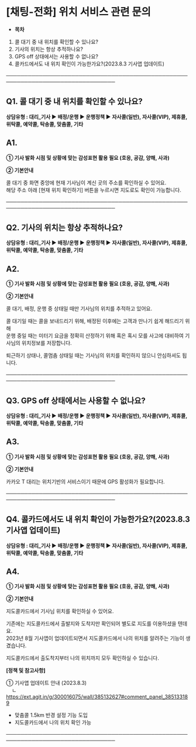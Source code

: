 # [채팅-전화] 위치 서비스 관련 문의

* **목차**

1. 콜 대기 중 내 위치를 확인할 수 있나요?
2. 기사의 위치는 항상 추적하나요?
3. GPS off 상태에서는 사용할 수 없나요?
4. 콜카드에서도 내 위치 확인이 가능한가요?(2023.8.3 기사앱 업데이트)

────────────────────────────────────────────────────────────────────────────────

**Q1. 콜 대기 중 내 위치를 확인할 수 있나요?**
-------------------------------

**상담유형 : **대리\_기사 ▶ 배정/운행 ▶ 운행정책 ▶ 자사콜(일반), 자사콜(VIP), 제휴콜, 위탁콜, 예약콜, 탁송콜, 맞춤콜, 기타****

**A1.**
-------

****① 기사 발화 시점 및 상황에 맞는 감성표현 활용 필요 (호응, 공감, 양해, 사과)****

**② 기본안내**

콜 대기 중 화면 중앙에 현재 기사님이 계신 곳의 주소를 확인하실 수 있어요.  
해당 주소 아래 [현재 위치 확인하기] 버튼을 누르시면 지도로도 확인이 가능합니다.

────────────────────────────────────────────────────────────────────────────────

**Q2. 기사의 위치는 항상 추적하나요?**
-------------------------

**상담유형 : **대리\_기사 ▶ 배정/운행 ▶ 운행정책 ▶ 자사콜(일반), 자사콜(VIP), 제휴콜, 위탁콜, 예약콜, 탁송콜, 맞춤콜, 기타****

**A2.**
-------

****① 기사 발화 시점 및 상황에 맞는 감성표현 활용 필요 (호응, 공감, 양해, 사과)****

**② 기본안내**

콜 대기, 배정, 운행 중 상태일 때만 기사님의 위치를 추적하고 있어요.

콜 대기일 때는 콜을 보내드리기 위해, 배정된 이후에는 고객과 만나기 쉽게 해드리기 위해  
운행 중일 때는 미터기 요금을 정확히 산정하기 위해 혹은 혹시 모를 사고에 대비하여 기사님의 위치정보를 저장합니다.

퇴근하기 상태나, 콜멈춤 상태일 때는 기사님의 위치를 확인하지 않으니 안심하셔도 됩니다.

────────────────────────────────────────────────────────────────────────────────

**Q3. GPS off 상태에서는 사용할 수 없나요?**
--------------------------------

**상담유형 : **대리\_기사 ▶ 배정/운행 ▶ 운행정책 ▶ 자사콜(일반), 자사콜(VIP), 제휴콜, 위탁콜, 예약콜, 탁송콜, 맞춤콜, 기타****

**A3.**
-------

****① 기사 발화 시점 및 상황에 맞는 감성표현 활용 필요 (호응, 공감, 양해, 사과)****

**② 기본안내**

카카오 T 대리는 위치기반의 서비스이기 때문에 GPS 활성화가 필요합니다.

────────────────────────────────────────────────────────────────────────────────

**Q4. 콜카드에서도 내 위치 확인이 가능한가요?(2023.8.3 기사앱 업데이트)**
-------------------------------------------------

**상담유형 : **대리\_기사 ▶ 배정/운행 ▶ 운행정책 ▶ 자사콜(일반), 자사콜(VIP), 제휴콜, 위탁콜, 예약콜, 탁송콜, 맞춤콜, 기타****

**A4.**
-------

****① 기사 발화 시점 및 상황에 맞는 감성표현 활용 필요 (호응, 공감, 양해, 사과)****

**② 기본안내**

지도콜카드에서 기사님 위치를 확인하실 수 있어요.

기존에는 지도콜카드에서 출발지와 도착지만 확인되어 별도로 지도를 이용하셨을 텐데요.  
2023년 8월 기사앱이 업데이트되면서 지도콜카드에서 나의 위치를 알려주는 기능이 생겼습니다.

지도콜카드에서 출도착지부터 나의 위치까지 모두 확인하실 수 있습니다.

**[정책 및 참고사항]**

① 기사앱 업데이트 안내 (2023.8.3)  
    ㄴ<https://ext.agit.in/g/300016075/wall/385132627#comment_panel_385133189>

* 맞춤콜 1.5km 반경 설정 기능 도입
* 지도콜카드에서 나의 위치 확인 가능

────────────────────────────────────────────────────────────────────────────────